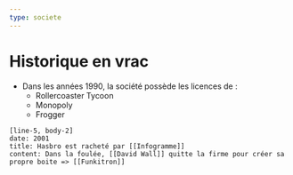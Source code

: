 ```yaml
---
type: societe
---
```

# Historique en vrac
- Dans les années 1990, la société possède les licences de :
	- Rollercoaster Tycoon
	- Monopoly
	- Frogger

```timeline-labeled
[line-5, body-2]
date: 2001
title: Hasbro est racheté par [[Infogramme]]
content: Dans la foulée, [[David Wall]] quitte la firme pour créer sa propre boite => [[Funkitron]]
```
